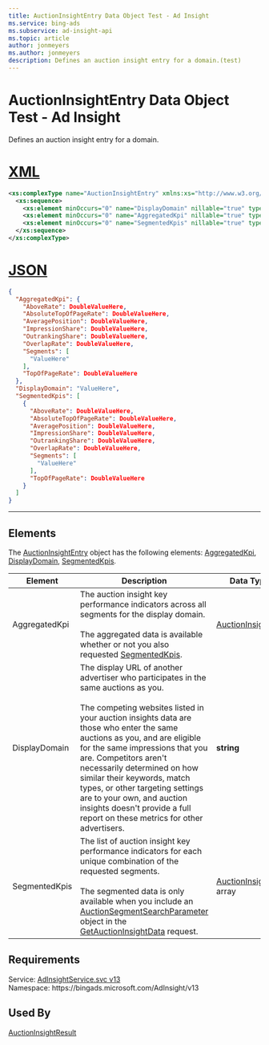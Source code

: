 ```yaml
---
title: AuctionInsightEntry Data Object Test - Ad Insight
ms.service: bing-ads
ms.subservice: ad-insight-api
ms.topic: article
author: jonmeyers
ms.author: jonmeyers
description: Defines an auction insight entry for a domain.(test)
---
```

# AuctionInsightEntry Data Object Test - Ad Insight
Defines an auction insight entry for a domain.

# [XML](#tab/xml)

```xml
<xs:complexType name="AuctionInsightEntry" xmlns:xs="http://www.w3.org/2001/XMLSchema">
  <xs:sequence>
    <xs:element minOccurs="0" name="DisplayDomain" nillable="true" type="xs:string" />
    <xs:element minOccurs="0" name="AggregatedKpi" nillable="true" type="tns:AuctionInsightKpi" />
    <xs:element minOccurs="0" name="SegmentedKpis" nillable="true" type="tns:ArrayOfAuctionInsightKpi" />
  </xs:sequence>
</xs:complexType>
```

# [JSON](#tab/json)

```json
{
  "AggregatedKpi": {
    "AboveRate": DoubleValueHere,
    "AbsoluteTopOfPageRate": DoubleValueHere,
    "AveragePosition": DoubleValueHere,
    "ImpressionShare": DoubleValueHere,
    "OutrankingShare": DoubleValueHere,
    "OverlapRate": DoubleValueHere,
    "Segments": [
      "ValueHere"
    ],
    "TopOfPageRate": DoubleValueHere
  },
  "DisplayDomain": "ValueHere",
  "SegmentedKpis": [
    {
      "AboveRate": DoubleValueHere,
      "AbsoluteTopOfPageRate": DoubleValueHere,
      "AveragePosition": DoubleValueHere,
      "ImpressionShare": DoubleValueHere,
      "OutrankingShare": DoubleValueHere,
      "OverlapRate": DoubleValueHere,
      "Segments": [
        "ValueHere"
      ],
      "TopOfPageRate": DoubleValueHere
    }
  ]
}
```

-----

## <a name="elements"></a>Elements

The [AuctionInsightEntry](auctioninsightentry.md) object has the following elements: [AggregatedKpi](#aggregatedkpi), [DisplayDomain](#displaydomain), [SegmentedKpis](#segmentedkpis).

|Element|Description|Data Type|
|-----------|---------------|-------------|
|<a name="aggregatedkpi"></a>AggregatedKpi|The auction insight key performance indicators across all segments for the display domain.<br/><br/>The aggregated data is available whether or not you also requested [SegmentedKpis](#segmentedkpis).|[AuctionInsightKpi](auctioninsightkpi.md)|
|<a name="displaydomain"></a>DisplayDomain|The display URL of another advertiser who participates in the same auctions as you.<br/><br/>The competing websites listed in your auction insights data are those who enter the same auctions as you, and are eligible for the same impressions that you are. Competitors aren't necessarily determined on how similar their keywords, match types, or other targeting settings are to your own, and auction insights doesn't provide a full report on these metrics for other advertisers.|**string**|
|<a name="segmentedkpis"></a>SegmentedKpis|The list of auction insight key performance indicators for each unique combination of the requested segments.<br/><br/>The segmented data is only available when you include an [AuctionSegmentSearchParameter](auctionsegmentsearchparameter.md) object in the [GetAuctionInsightData](getauctioninsightdata.md) request.|[AuctionInsightKpi](auctioninsightkpi.md) array|

## Requirements
Service: [AdInsightService.svc v13](https://adinsight.api.bingads.microsoft.com/Api/Advertiser/AdInsight/v13/AdInsightService.svc)  
Namespace: https\://bingads.microsoft.com/AdInsight/v13  

## Used By
[AuctionInsightResult](auctioninsightresult.md)  
